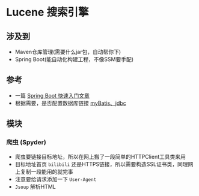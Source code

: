 # Lucene 搜索引擎
## 涉及到
* Maven仓库管理(需要什么jar包，自动帮你下)
* Spring Boot(能自动化构建工程，不像SSM要手配)
## 参考
* 一篇 [Spring Boot 快速入门文章](https://blog.csdn.net/qq_40147863/article/details/84194493)
* 根据需要，是否配置数据库链接 [myBatis、jdbc](https://www.cnblogs.com/ecology-lee/p/9984545.html)
## 模块
### 爬虫 (Spyder)
* 爬虫要链接目标地址，所以在网上搬了一段简单的HTTPClient工具类来用
* 目标地址首页 `bilibili` 还是HTTPS链接，所以需要构造SSL证书类，同理网上复制一段能用的就完事
* 注意要给请求添加一下 `User-Agent`
* `Jsoup` 解析HTML